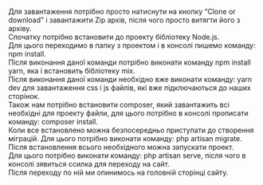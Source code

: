 Для завантаження потрібно просто натиснути на кнопку “Clone or download” і завантажити Zip архів, після чого просто витягти його з архіву.</br> 
Спочатку потрібно встановити до проекту бібліотеку Node.js.</br> Для цього переходимо в папку з проектом і в консолі пишемо команду: npm install.</br>
Після виконання даної команди потрібно виконати команду npm install yarn, яка і встановить бібліотеку mix.</br> Після виконання даної команди необхідно вже виконати команду: yarn dev для завантаження css і js файлів, які вже підключаються до наших сторінок.</br>
Також нам потрібно встановити composer, який завантажить всі необхідні для проекту файли, для цього потрібно в консолі прописати команду: composer install.</br> Коли все встановлено можна безпосередньо приступати до створення міграцій. Для цього потрібно виконати команду: php artisan migrate.
Після встановлення всього необхідного можна запускати проект.</br> Для цього потрібно виконати команду: php artisan serve, після чого в консолі зявиться ссилка для переходу на сайт.</br> Після переходу по ній ми опинимось на головній сторінці сайту.
